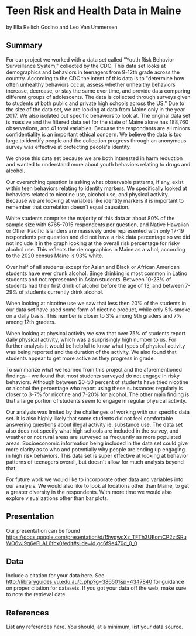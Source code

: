 Teen Risk and Health Data in Maine
================
by Ella Reilich Godino and Leo Van Ummersen 

## Summary

For our project we worked with a data set called "Youth Risk Behavior Surveillance System," collected by the CDC. This data set looks at demographics and behaviors in teenagers from 9-12th grade across the country. According to the CDC the intent of this data is to "determine how often unhealthy behaviors occur, assess whether unhealthy behaviors increase, decrease, or stay the same over time, and provide data comparing different groups of adolescents. The data is collected through surveys given to students at both public and private high schools across the US." Due to the size of the data set, we are looking at data from Maine only in the year 2017. We also isolated out specific behaviors to look at. The original data set is massive and the filtered data set for the state of Maine alone has 188,760 observations, and 41 total variables. Becuase the respondants are all minors confidentiality is an important ethical concern. We believe the data is too large to identify people and the collection progress through an anonymous survey was effective at protecting people's identity. 

We chose this data set because we are both interested in harm reduction and wanted to understand more about youth behaviors relating to drugs and alcohol. 

Our overarching question is asking what observable patterns, if any, exist within teen behaviors relating to identity markers. We specifically looked at behaviors related to nicotine use, alcohol use, and physical activity. Because we are looking at variables like identity markers it is important to remember that correlation doesn’t equal causation.

White students comprise the majority of this data at about 80% of the sample size with 6765-7015 respondents per question, and Native Hawaiian or Other Pacific Islanders are massively underrepresented with only 17-19 respondents per question and did not have a risk data percentage so we did not include it in the graph looking at the overall risk percentage for risky alcohol use. This reflects the demographics in Maine as a whol; according to the 2020 census Maine is 93% white.

Over half of all students except for Asian and Black or African American students have ever drunk alcohol. Binge drinking is most common in Latino students and not represented in Asian students. Between 10-23% of students had their first drink of alcohol before the age of 13, and between 7-29% of students currently drink alcohol.

When looking at nicotine use we saw that less then 20% of the students in our data set have used some form of nicotine product, while only 5% smoke on a daily basis. This number is closer to 3% among 9th graders and 7% among 12th graders. 

When looking at physical activity we saw that over 75% of students report daily physical activity, which was a surprisingly high number to us. For further analysis it would be helpful to know what types of physical activity was being reported and the duration of the activity. We also found that students appear to get more active as they progress in grade. 

To summarize what we learned from this project and the aforementioned findings-- we found that most students surveyed do not engage in risky behaviors. Although between 20-50 percent of students have tried nicotine or alcohol the percentage who report using these substances regularly is closer to 3-7% for nicotine and 7-20% for alcohol. The other main finding is that a large portion of students seem to engage in regular physical activity.

Our analysis was limited by the challenges of working with our specific data set. It is also highly likely that some students did not feel comfortable answering questions about illegal activity ie. substance use. The data set also does not specify what high schools are included in the survey, and weather or not rural areas are surveyed as frequently as more populated areas.  Socioeconomic information being included in the data set could give more clarity as to who and potentially why people are ending up engaging in high risk behaviors. This data set is super effective at looking at behavior patterns of teenagers overall, but doesn't allow for much analysis beyond that.

For future work we would like to incorporate other data and variables into our analysis. We would also like to look at locations other than Maine, to get a greater diversity in the respondents. With more time we would also explore visualizations other than bar plots. 



## Presentation

Our presentation can be found https://docs.google.com/presentation/d/15wgwcXz_TFTh3UEomCP2ztSRuWO6vJ9q6eFLAL6fcx0/edit#slide=id.gc6f9e470d_0_0
## Data

Include a citation for your data here. See
<http://libraryguides.vu.edu.au/c.php?g=386501&p=4347840> for guidance
on proper citation for datasets. If you got your data off the web, make
sure to note the retrieval date.

## References

List any references here. You should, at a minimum, list your data
source.
